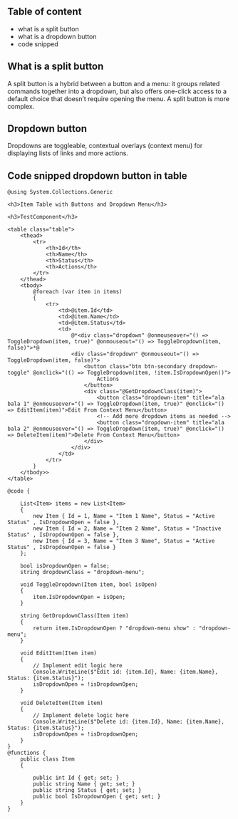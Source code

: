 ## Table of content
* what is a split button
* what is a dropdown button
* code snipped

## What is a split button

A split button is a hybrid between a button and a menu: it groups related commands together into a dropdown, but also offers one-click access to a default choice that doesn’t require opening the menu.
A split button is more complex.

## Dropdown button

Dropdowns are toggleable, contextual overlays (context menu) for displaying lists of links and more actions.

## Code snipped dropdown button in table

```cshtml
@using System.Collections.Generic

<h3>Item Table with Buttons and Dropdown Menu</h3>

<h3>TestComponent</h3>

<table class="table">
    <thead>
        <tr>
            <th>Id</th>
            <th>Name</th>
            <th>Status</th>
            <th>Actions</th>
        </tr>
    </thead>
    <tbody>
        @foreach (var item in items)
        {
            <tr>
                <td>@item.Id</td>
                <td>@item.Name</td>
                <td>@item.Status</td>
                <td>
                    @*<div class="dropdown" @onmouseover="() => ToggleDropdown(item, true)" @onmouseout="() => ToggleDropdown(item, false)">*@
                    <div class="dropdown" @onmouseout="() => ToggleDropdown(item, false)">
                        <button class="btn btn-secondary dropdown-toggle" @onclick="(() => ToggleDropdown(item, !item.IsDropdownOpen))">
                            Actions
                        </button>
                        <div class="@GetDropdownClass(item)">
                            <button class="dropdown-item" title="ala bala 1" @onmouseover="() => ToggleDropdown(item, true)" @onclick="() => EditItem(item)">Edit From Context Menu</button>
                            <!-- Add more dropdown items as needed -->
                            <button class="dropdown-item" title="ala bala 2" @onmouseover="() => ToggleDropdown(item, true)" @onclick="() => DeleteItem(item)">Delete From Context Menu</button>
                        </div>
                    </div>
                </td>
            </tr>
        }
    </tbody>>
</table>

@code {

    List<Item> items = new List<Item>
    {
        new Item { Id = 1, Name = "Item 1 Name", Status = "Active Status" , IsDropdownOpen = false },
        new Item { Id = 2, Name = "Item 2 Name", Status = "Inactive Status" , IsDropdownOpen = false },
        new Item { Id = 3, Name = "Item 3 Name", Status = "Active Status" , IsDropdownOpen = false }
    };

    bool isDropdownOpen = false;
    string dropdownClass = "dropdown-menu";

    void ToggleDropdown(Item item, bool isOpen)
    {
        item.IsDropdownOpen = isOpen;
    }

    string GetDropdownClass(Item item)
    {
        return item.IsDropdownOpen ? "dropdown-menu show" : "dropdown-menu";
    }

    void EditItem(Item item)
    {
        // Implement edit logic here
        Console.WriteLine($"Edit id: {item.Id}, Name: {item.Name}, Status: {item.Status}");
        isDropdownOpen = !isDropdownOpen;
    }

    void DeleteItem(Item item)
    {
        // Implement delete logic here
        Console.WriteLine($"Delete id: {item.Id}, Name: {item.Name}, Status: {item.Status}");
        isDropdownOpen = !isDropdownOpen;
    }
}
@functions {
    public class Item
    {

        public int Id { get; set; }
        public string Name { get; set; }
        public string Status { get; set; }
        public bool IsDropdownOpen { get; set; }
    }
}

```
